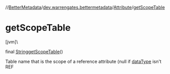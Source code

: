 //[BetterMetadata](../../../index.md)/[dev.warrengates.bettermetadata](../index.md)/[Attribute](index.md)/[getScopeTable](get-scope-table.md)

# getScopeTable

[jvm]\

final [String](https://docs.oracle.com/javase/8/docs/api/java/lang/String.html)[getScopeTable](get-scope-table.md)()

Table name that is the scope of a reference attribute (null if [dataType](index.md#-1986249784%2FProperties%2F-1216412040) isn't REF

